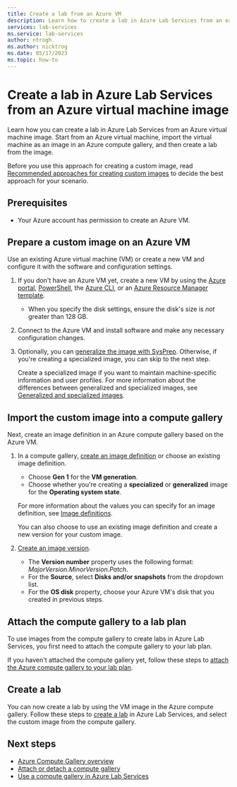 ```yaml
---
title: Create a lab from an Azure VM
description: Learn how to create a lab in Azure Lab Services from an existing Azure virtual machine.
services: lab-services
ms.service: lab-services
author: ntrogh
ms.author: nicktrog
ms.date: 05/17/2023
ms.topic: how-to
---
```


# Create a lab in Azure Lab Services from an Azure virtual machine image

Learn how you can create a lab in Azure Lab Services from an Azure virtual machine image. Start from an Azure virtual machine, import the virtual machine as an image in an Azure compute gallery, and then create a lab from the image.

Before you use this approach for creating a custom image, read [Recommended approaches for creating custom images](approaches-for-custom-image-creation.md) to decide the best approach for your scenario.

## Prerequisites

- Your Azure account has permission to create an Azure VM.

## Prepare a custom image on an Azure VM

Use an existing Azure virtual machine (VM) or create a new VM and configure it with the software and configuration settings.

1. If you don't have an Azure VM yet, create a new VM by using the [Azure portal](/azure/virtual-machines/windows/quick-create-portal), [PowerShell](/azure/virtual-machines/windows/quick-create-powershell), the [Azure CLI](/azure/virtual-machines/windows/quick-create-cli), or an [Azure Resource Manager template](/azure/virtual-machines/windows/quick-create-template).
    
    - When you specify the disk settings, ensure the disk's size is *not* greater than 128 GB.
    
1. Connect to the Azure VM and install software and make any necessary configuration changes.

1. Optionally, you can [generalize the image with SysPrep](/azure/virtual-machines/generalize#windows). Otherwise, if you're creating a specialized image, you can skip to the next step.

    Create a specialized image if you want to maintain machine-specific information and user profiles. For more information about the differences between generalized and specialized images, see [Generalized and specialized images](/azure/virtual-machines/shared-image-galleries#generalized-and-specialized-images).

## Import the custom image into a compute gallery

Next, create an image definition in an Azure compute gallery based on the Azure VM.

1. In a compute gallery, [create an image definition](/azure/virtual-machines/image-version) or choose an existing image definition.

     - Choose **Gen 1** for the **VM generation**.
     - Choose whether you're creating a **specialized** or **generalized** image for the **Operating system state**.

    For more information about the values you can specify for an image definition, see [Image definitions](/azure/virtual-machines/shared-image-galleries#image-definitions).

    You can also choose to use an existing image definition and create a new version for your custom image.

1. [Create an image version](/azure/virtual-machines/image-version).

    - The **Version number** property uses the following format: *MajorVersion.MinorVersion.Patch*.
    - For the **Source**, select **Disks and/or snapshots** from the dropdown list.
    - For the **OS disk** property, choose your Azure VM's disk that you created in previous steps.

## Attach the compute gallery to a lab plan

To use images from the compute gallery to create labs in Azure Lab Services, you first need to attach the compute gallery to your lab plan. 

If you haven't attached the compute gallery yet, follow these steps to [attach the Azure compute gallery to your lab plan](./how-to-attach-detach-shared-image-gallery.md).

## Create a lab

You can now create a lab by using the VM image in the Azure compute gallery. Follow these steps to [create a lab](tutorial-setup-lab.md) in Azure Lab Services, and select the custom image from the compute gallery.

## Next steps

- [Azure Compute Gallery overview](/azure/virtual-machines/shared-image-galleries)
- [Attach or detach a compute gallery](how-to-attach-detach-shared-image-gallery.md)
- [Use a compute gallery in Azure Lab Services](how-to-use-shared-image-gallery.md)
